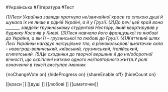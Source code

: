 #Українська #Література #Тест

*(1)Леся Українка завжди прагнула не/звичайної краси та спокою душі й шукала їх не лише в рідній Україні, а й у Грузії. (2)До речі цей край вона _______ завдяки грузинському студентові Нестору, який квартирував у будинку Косачів у Києві. (З)Леся навчала його французької та любові до України, а він її – грузинської та любові до Грузії. (4)Життєвий шлях Лесі Українки нагадує не/суцільне тло, а різнокольорові шматочки скла - новоград-волинський, київський, грузинський, італійський, єгипетський. (5)Це сходинки до творчої вершини й до не/оборотної вічності, що скріплені ниткою одного не/повторного життя.У ролі означення в тексті виступає іменник*

{noChangeVote on}
{hideProgress on}
{shareEnable off}
{hideCount on}

[[краси ]]
[[душі ]]
[[любові ]]
[[шматочки]]
